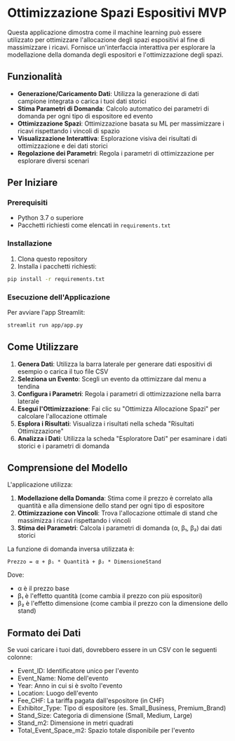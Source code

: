 # Ottimizzazione Spazi Espositivi MVP

Questa applicazione dimostra come il machine learning può essere utilizzato per ottimizzare l'allocazione degli spazi espositivi al fine di massimizzare i ricavi. Fornisce un'interfaccia interattiva per esplorare la modellazione della domanda degli espositori e l'ottimizzazione degli spazi.

## Funzionalità

- **Generazione/Caricamento Dati**: Utilizza la generazione di dati campione integrata o carica i tuoi dati storici
- **Stima Parametri di Domanda**: Calcolo automatico dei parametri di domanda per ogni tipo di espositore ed evento
- **Ottimizzazione Spazi**: Ottimizzazione basata su ML per massimizzare i ricavi rispettando i vincoli di spazio
- **Visualizzazione Interattiva**: Esplorazione visiva dei risultati di ottimizzazione e dei dati storici
- **Regolazione dei Parametri**: Regola i parametri di ottimizzazione per esplorare diversi scenari

## Per Iniziare

### Prerequisiti

- Python 3.7 o superiore
- Pacchetti richiesti come elencati in `requirements.txt`

### Installazione

1. Clona questo repository
2. Installa i pacchetti richiesti:

```bash
pip install -r requirements.txt
```

### Esecuzione dell'Applicazione

Per avviare l'app Streamlit:

```bash
streamlit run app/app.py
```

## Come Utilizzare

1. **Genera Dati**: Utilizza la barra laterale per generare dati espositivi di esempio o carica il tuo file CSV
2. **Seleziona un Evento**: Scegli un evento da ottimizzare dal menu a tendina
3. **Configura i Parametri**: Regola i parametri di ottimizzazione nella barra laterale
4. **Esegui l'Ottimizzazione**: Fai clic su "Ottimizza Allocazione Spazi" per calcolare l'allocazione ottimale
5. **Esplora i Risultati**: Visualizza i risultati nella scheda "Risultati Ottimizzazione"
6. **Analizza i Dati**: Utilizza la scheda "Esploratore Dati" per esaminare i dati storici e i parametri di domanda

## Comprensione del Modello

L'applicazione utilizza:

1. **Modellazione della Domanda**: Stima come il prezzo è correlato alla quantità e alla dimensione dello stand per ogni tipo di espositore
2. **Ottimizzazione con Vincoli**: Trova l'allocazione ottimale di stand che massimizza i ricavi rispettando i vincoli
3. **Stima dei Parametri**: Calcola i parametri di domanda (α, β₁, β₂) dai dati storici

La funzione di domanda inversa utilizzata è:

```
Prezzo = α + β₁ * Quantità + β₂ * DimensioneStand
```

Dove:
- α è il prezzo base
- β₁ è l'effetto quantità (come cambia il prezzo con più espositori)
- β₂ è l'effetto dimensione (come cambia il prezzo con la dimensione dello stand)

## Formato dei Dati

Se vuoi caricare i tuoi dati, dovrebbero essere in un CSV con le seguenti colonne:
- Event_ID: Identificatore unico per l'evento
- Event_Name: Nome dell'evento
- Year: Anno in cui si è svolto l'evento
- Location: Luogo dell'evento
- Fee_CHF: La tariffa pagata dall'espositore (in CHF)
- Exhibitor_Type: Tipo di espositore (es. Small_Business, Premium_Brand)
- Stand_Size: Categoria di dimensione (Small, Medium, Large)
- Stand_m2: Dimensione in metri quadrati
- Total_Event_Space_m2: Spazio totale disponibile per l'evento 